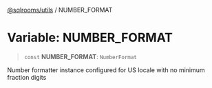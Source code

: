 [@sqlrooms/utils](../index.md) / NUMBER\_FORMAT

# Variable: NUMBER\_FORMAT

> `const` **NUMBER\_FORMAT**: `NumberFormat`

Number formatter instance configured for US locale with no minimum fraction digits
